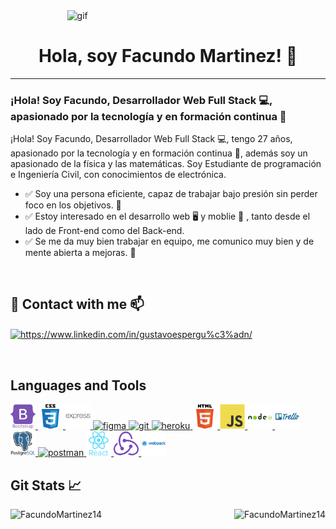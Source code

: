 <p>
	&nbsp;&nbsp;&nbsp;&nbsp;&nbsp;&nbsp;&nbsp;&nbsp;&nbsp;&nbsp;&nbsp;&nbsp;&nbsp;&nbsp;&nbsp;&nbsp;&nbsp;&nbsp;&nbsp;&nbsp;&nbsp;&nbsp;&nbsp;<img
		align="center"
		src="https://user-images.githubusercontent.com/104529671/200447698-c4c42f8a-381d-4858-a39f-c6a7e424f66b.gif"
		alt="gif"
	/>
</p>
<h1 align="center">Hola, soy Facundo Martinez! 👋</h1>
<hr />
<h3>
	¡Hola! Soy Facundo, Desarrollador Web Full Stack 💻, apasionado por la
	tecnología y en formación continua 🚀
</h3>
<p>
	¡Hola! Soy Facundo, Desarrollador Web Full Stack 💻, tengo 27 años, apasionado
	por la tecnología y en formación continua 🚀, además soy un apasionado de la
	física y las matemáticas. Soy Estudiante de programación e Ingeniería Civil,
	con conocimientos de electrónica.
</p>
<ul>
	<li>
		✅ Soy una persona eficiente, capaz de trabajar bajo presión sin perder foco
		en los objetivos. 🚀
	</li>
	<li>
		✅ Estoy interesado en el desarrollo web 🖥️ y moblie 📱 , tanto desde el
		lado de Front-end como del Back-end.
	</li>
	<li>
		✅ Se me da muy bien trabajar en equipo, me comunico muy bien y de mente
		abierta a mejoras. 🚀
	</li>
</ul>
<br />
<h2>🤝 Contact with me 📫</h2>
<p align="left">
	<a
		href="https://linkedin.com/in/https://www.linkedin.com/in/gustavoespergu%c3%adn/"
		target="blank"
		><img
			align="center"
			src="https://raw.githubusercontent.com/rahuldkjain/github-profile-readme-generator/master/src/images/icons/Social/linked-in-alt.svg"
			alt="https://www.linkedin.com/in/gustavoespergu%c3%adn/"
			height="30"
			width="40"
	/></a>
</p>
<br />
<h2 align="left">Languages and Tools</h2>
<p align="left">
	<a href="https://getbootstrap.com" target="_blank" rel="noreferrer">
		<img
			src="https://raw.githubusercontent.com/devicons/devicon/master/icons/bootstrap/bootstrap-plain-wordmark.svg"
			alt="bootstrap"
			width="40"
			height="40"
		/>
	</a>
	<a href="https://www.w3schools.com/css/" target="_blank" rel="noreferrer">
		<img
			src="https://raw.githubusercontent.com/devicons/devicon/master/icons/css3/css3-original-wordmark.svg"
			alt="css3"
			width="40"
			height="40"
		/>
	</a>
	<a href="https://expressjs.com" target="_blank" rel="noreferrer">
		<img
			src="https://raw.githubusercontent.com/devicons/devicon/master/icons/express/express-original-wordmark.svg"
			alt="express"
			width="40"
			height="40"
		/>
	</a>
	<a href="https://www.figma.com/" target="_blank" rel="noreferrer">
		<img
			src="https://www.vectorlogo.zone/logos/figma/figma-icon.svg"
			alt="figma"
			width="40"
			height="40"
		/>
	</a>
	<a href="https://git-scm.com/" target="_blank" rel="noreferrer">
		<img
			src="https://www.vectorlogo.zone/logos/git-scm/git-scm-icon.svg"
			alt="git"
			width="40"
			height="40"
		/>
	</a>
	<a href="https://heroku.com" target="_blank" rel="noreferrer">
		<img
			src="https://www.vectorlogo.zone/logos/heroku/heroku-icon.svg"
			alt="heroku"
			width="40"
			height="40"
		/>
	</a>
	<a href="https://www.w3.org/html/" target="_blank" rel="noreferrer">
		<img
			src="https://raw.githubusercontent.com/devicons/devicon/master/icons/html5/html5-original-wordmark.svg"
			alt="html5"
			width="40"
			height="40"
		/>
	</a>
	<a
		href="https://developer.mozilla.org/en-US/docs/Web/JavaScript"
		target="_blank"
		rel="noreferrer"
	>
		<img
			src="https://raw.githubusercontent.com/devicons/devicon/master/icons/javascript/javascript-original.svg"
			alt="javascript"
			width="40"
			height="40"
		/>
	</a>
	<a href="https://nodejs.org" target="_blank" rel="noreferrer">
		<img
			src="https://raw.githubusercontent.com/devicons/devicon/master/icons/nodejs/nodejs-original-wordmark.svg"
			alt="nodejs"
			width="40"
			height="40"
		/>
	</a>
	<a href="https://trello.com/" target="_blank" rel="noreferrer">
		<img
			src="https://raw.githubusercontent.com/devicons/devicon/master/icons/trello/trello-plain-wordmark.svg"
			alt="nodejs"
			width="40"
			height="40"
		/>
	</a>
	<a href="https://www.postgresql.org" target="_blank" rel="noreferrer">
		<img
			src="https://raw.githubusercontent.com/devicons/devicon/master/icons/postgresql/postgresql-original-wordmark.svg"
			alt="postgresql"
			width="40"
			height="40"
		/>
	</a>
	<a href="https://postman.com" target="_blank" rel="noreferrer">
		<img
			src="https://www.vectorlogo.zone/logos/getpostman/getpostman-icon.svg"
			alt="postman"
			width="40"
			height="40"
		/>
	</a>
	<a href="https://reactjs.org/" target="_blank" rel="noreferrer">
		<img
			src="https://raw.githubusercontent.com/devicons/devicon/master/icons/react/react-original-wordmark.svg"
			alt="react"
			width="40"
			height="40"
		/>
	</a>
	<a href="https://redux.js.org" target="_blank" rel="noreferrer">
		<img
			src="https://raw.githubusercontent.com/devicons/devicon/master/icons/redux/redux-original.svg"
			alt="redux"
			width="40"
			height="40"
		/>
	</a>
	<a href="https://webpack.js.org" target="_blank" rel="noreferrer">
		<img
			src="https://raw.githubusercontent.com/devicons/devicon/d00d0969292a6569d45b06d3f350f463a0107b0d/icons/webpack/webpack-original-wordmark.svg"
			alt="webpack"
			width="40"
			height="40"
		/>
	</a>
</p>
<h2>Git Stats 📈</h2>
<p>
	<img
		height="150em"
		align="left"
		src="https://github-readme-stats.vercel.app/api/top-langs?username=FacundoMartinez14&show_icons=true&locale=en&layout=compact"
		alt="FacundoMartinez14"
	/>
	<img
		height="150em"
		align="right"
		src="https://github-readme-stats.vercel.app/api?username=FacundoMartinez14&show_icons=true&locale=en"
		alt="FacundoMartinez14"
	/>
</p>
